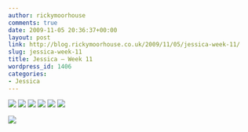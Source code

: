 ```yaml
---
author: rickymoorhouse
comments: true
date: 2009-11-05 20:36:37+00:00
layout: post
link: http://blog.rickymoorhouse.co.uk/2009/11/05/jessica-week-11/
slug: jessica-week-11
title: Jessica – Week 11
wordpress_id: 1406
categories:
- Jessica
---
```


[![](/ricky/images/jessica/11-1.png)](/ricky/images/jessica/11-1.jpg) [![](/ricky/images/jessica/11-3.png)](/ricky/images/jessica/11-3.jpg) [![](/ricky/images/jessica/11-4.png)](/ricky/images/jessica/11-4.jpg) [![](/ricky/images/jessica/11-5.png)](/ricky/images/jessica/11-5.jpg) [![](/ricky/images/jessica/11-6.png)](/ricky/images/jessica/11-6.jpg) [![](/ricky/images/jessica/11-7.png)](/ricky/images/jessica/11-7.jpg)[](/ricky/images/jessica/11-2.jpg)




![](/ricky/images/jessica/11-2.jpg)
